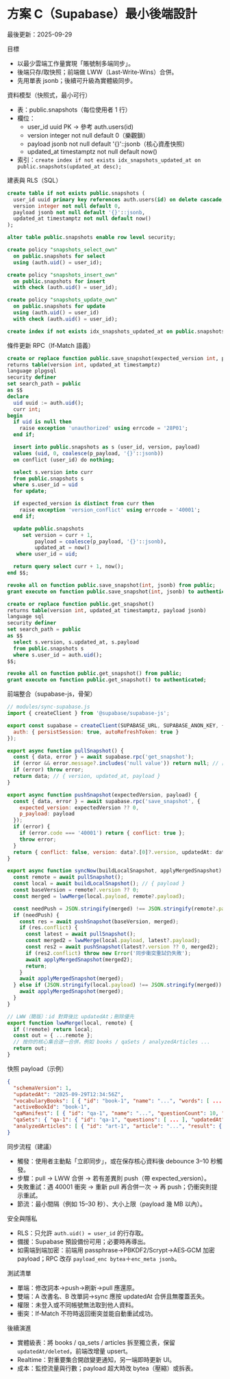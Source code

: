 # 方案 C（Supabase）最小後端設計

最後更新：2025-09-29

目標
- 以最少雲端工作量實現「賬號制多端同步」。
- 後端只存/取快照；前端做 LWW（Last‑Write‑Wins）合併。
- 先用單表 jsonb；後續可升級為實體級同步。

資料模型（快照式，最小可行）
- 表：public.snapshots（每位使用者 1 行）
- 欄位：
  - user_id uuid PK → 參考 auth.users(id)
  - version integer not null default 0（樂觀鎖）
  - payload jsonb not null default '{}'::jsonb（核心資產快照）
  - updated_at timestamptz not null default now()
- 索引：`create index if not exists idx_snapshots_updated_at on public.snapshots(updated_at desc);`

建表與 RLS（SQL）
```sql
create table if not exists public.snapshots (
  user_id uuid primary key references auth.users(id) on delete cascade,
  version integer not null default 0,
  payload jsonb not null default '{}'::jsonb,
  updated_at timestamptz not null default now()
);

alter table public.snapshots enable row level security;

create policy "snapshots_select_own"
  on public.snapshots for select
  using (auth.uid() = user_id);

create policy "snapshots_insert_own"
  on public.snapshots for insert
  with check (auth.uid() = user_id);

create policy "snapshots_update_own"
  on public.snapshots for update
  using (auth.uid() = user_id)
  with check (auth.uid() = user_id);

create index if not exists idx_snapshots_updated_at on public.snapshots(updated_at desc);
```

條件更新 RPC（If‑Match 語義）
```sql
create or replace function public.save_snapshot(expected_version int, p_payload jsonb)
returns table(version int, updated_at timestamptz)
language plpgsql
security definer
set search_path = public
as $$
declare
  uid uuid := auth.uid();
  curr int;
begin
  if uid is null then
    raise exception 'unauthorized' using errcode = '28P01';
  end if;

  insert into public.snapshots as s (user_id, version, payload)
  values (uid, 0, coalesce(p_payload, '{}'::jsonb))
  on conflict (user_id) do nothing;

  select s.version into curr
  from public.snapshots s
  where s.user_id = uid
  for update;

  if expected_version is distinct from curr then
    raise exception 'version_conflict' using errcode = '40001';
  end if;

  update public.snapshots
     set version = curr + 1,
         payload = coalesce(p_payload, '{}'::jsonb),
         updated_at = now()
   where user_id = uid;

  return query select curr + 1, now();
end $$;

revoke all on function public.save_snapshot(int, jsonb) from public;
grant execute on function public.save_snapshot(int, jsonb) to authenticated;

create or replace function public.get_snapshot()
returns table(version int, updated_at timestamptz, payload jsonb)
language sql
security definer
set search_path = public
as $$
  select s.version, s.updated_at, s.payload
  from public.snapshots s
  where s.user_id = auth.uid();
$$;

revoke all on function public.get_snapshot() from public;
grant execute on function public.get_snapshot() to authenticated;
```

前端整合（supabase-js，骨架）
```js
// modules/sync-supabase.js
import { createClient } from '@supabase/supabase-js';

export const supabase = createClient(SUPABASE_URL, SUPABASE_ANON_KEY, {
  auth: { persistSession: true, autoRefreshToken: true }
});

export async function pullSnapshot() {
  const { data, error } = await supabase.rpc('get_snapshot');
  if (error && error.message?.includes('null value')) return null; // 尚未建立
  if (error) throw error;
  return data; // { version, updated_at, payload }
}

export async function pushSnapshot(expectedVersion, payload) {
  const { data, error } = await supabase.rpc('save_snapshot', {
    expected_version: expectedVersion ?? 0,
    p_payload: payload
  });
  if (error) {
    if (error.code === '40001') return { conflict: true };
    throw error;
  }
  return { conflict: false, version: data?.[0]?.version, updatedAt: data?.[0]?.updated_at };
}

export async function syncNow(buildLocalSnapshot, applyMergedSnapshot) {
  const remote = await pullSnapshot();
  const local = await buildLocalSnapshot(); // { payload }
  const baseVersion = remote?.version ?? 0;
  const merged = lwwMerge(local.payload, remote?.payload);

  const needPush = JSON.stringify(merged) !== JSON.stringify(remote?.payload);
  if (needPush) {
    const res = await pushSnapshot(baseVersion, merged);
    if (res.conflict) {
      const latest = await pullSnapshot();
      const merged2 = lwwMerge(local.payload, latest?.payload);
      const res2 = await pushSnapshot(latest?.version ?? 0, merged2);
      if (res2.conflict) throw new Error('同步衝突重試仍失敗');
      await applyMergedSnapshot(merged2);
      return;
    }
    await applyMergedSnapshot(merged);
  } else if (JSON.stringify(local.payload) !== JSON.stringify(merged)) {
    await applyMergedSnapshot(merged);
  }
}

// LWW（簡版）：id 對齊後比 updatedAt；刪除優先
export function lwwMerge(local, remote) {
  if (!remote) return local;
  const out = { ...remote };
  // 按你的核心集合逐一合併，例如 books / qaSets / analyzedArticles ...
  return out;
}
```

快照 payload（示例）
```json
{
  "schemaVersion": 1,
  "updatedAt": "2025-09-29T12:34:56Z",
  "vocabularyBooks": [ { "id": "book-1", "name": "...", "words": [ ... ], "updatedAt": "...", "deleted": false } ],
  "activeBookId": "book-1",
  "qaManifest": [ { "id": "qa-1", "name": "...", "questionCount": 10, "updatedAt": "...", "deleted": false } ],
  "qaSets": { "qa-1": { "id": "qa-1", "questions": [ ... ], "updatedAt": "...", "deleted": false } },
  "analyzedArticles": [ { "id": "art-1", "article": "...", "result": { }, "updatedAt": "...", "deleted": false } ]
}
```

同步流程（建議）
- 觸發：使用者主動點「立即同步」，或在保存核心資料後 debounce 3–10 秒觸發。
- 步驟：pull → LWW 合併 → 若有差異則 push（帶 expected_version）。
- 失敗重試：遇 40001 衝突 → 重新 pull 再合併一次 → 再 push；仍衝突則提示重試。
- 節流：最小間隔（例如 15–30 秒）、大小上限（payload 幾 MB 以內）。

安全與隱私
- RLS：只允許 `auth.uid() = user_id` 的行存取。
- 備援：Supabase 預設備份可用；必要時再導出。
- 如需端到端加密：前端用 passphrase→PBKDF2/Scrypt→AES‑GCM 加密 payload；RPC 改存 `payload_enc bytea`＋`enc_meta jsonb`。

測試清單
- 單端：修改詞本→push→刷新→pull 應還原。
- 雙端：A 改書名、B 改單詞→sync 應按 updatedAt 合併且無覆蓋丟失。
- 權限：未登入或不同帳號無法取到他人資料。
- 衝突：If‑Match 不符時返回衝突並能自動重試成功。

後續演進
- 實體級表：將 books / qa_sets / articles 拆至獨立表，保留 `updatedAt/deleted`，前端改增量 upsert。
- Realtime：對重要集合開啟變更通知，另一端即時更新 UI。
- 成本：監控流量與行數；payload 超大時改 bytea（壓縮）或拆表。

